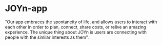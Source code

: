 # JOYn-app

“Our app embraces the spontaneity of life, and allows users to interact with each other in order to plan, connect, share costs, or relive an amazing experience. The unique thing about JOYn is users are connecting with people with the similar interests as them”.